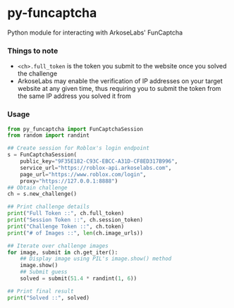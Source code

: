 # py-funcaptcha
Python module for interacting with ArkoseLabs' FunCaptcha

### Things to note
- `<ch>.full_token` is the token you submit to the website once you solved the challenge
- ArkoseLabs may enable the verification of IP addresses on your target website at any given time, thus requiring you to submit the token from the same IP address you solved it from

### Usage
```python
from py_funcaptcha import FunCaptchaSession
from random import randint

## Create session for Roblox's login endpoint
s = FunCaptchaSession(
    public_key="9F35E182-C93C-EBCC-A31D-CF8ED317B996",
    service_url="https://roblox-api.arkoselabs.com",
    page_url="https://www.roblox.com/login",
    proxy="https://127.0.0.1:8888")
## Obtain challenge
ch = s.new_challenge()

## Print challenge details
print("Full Token ::", ch.full_token)
print("Session Token ::", ch.session_token)
print("Challenge Token ::", ch.token)
print("# of Images ::", len(ch.image_urls))

## Iterate over challenge images
for image, submit in ch.get_iter():
    ## Display image using PIL's image.show() method
    image.show()
    ## Submit guess
    solved = submit(51.4 * randint(1, 6))

## Print final result
print("Solved ::", solved)
```
